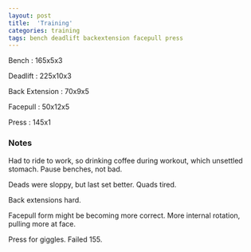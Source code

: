 ```yaml
---
layout: post
title:  'Training'
categories: training
tags: bench deadlift backextension facepull press
---
```


Bench       :   165x5x3

Deadlift    :   225x10x3

Back Extension  :   70x9x5

Facepull    :   50x12x5

Press       :   145x1

### Notes

Had to ride to work, so drinking coffee during workout, which unsettled stomach. Pause
benches, not bad.

Deads were sloppy, but last set better. Quads tired.

Back extensions hard.

Facepull form might be becoming more correct. More internal rotation, pulling more at
face.

Press for giggles. Failed 155.

